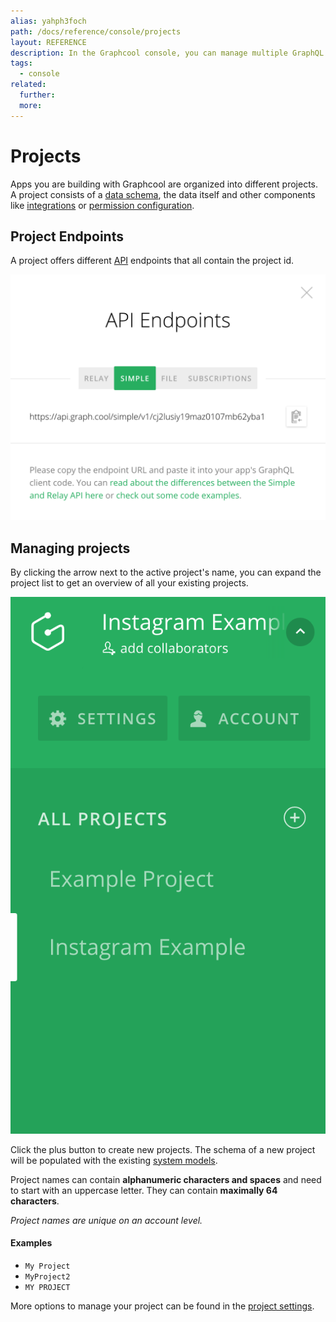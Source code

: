 ```yaml
---
alias: yahph3foch
path: /docs/reference/console/projects
layout: REFERENCE
description: In the Graphcool console, you can manage multiple GraphQL projects, define your GraphQL schema and create or modify your data set.
tags:
  - console
related:
  further:
  more:
---
```


# Projects

Apps you are building with Graphcool are organized into different projects. A project consists of a [data schema](), the data itself and other components like [integrations]() or [permission configuration]().

## Project Endpoints

A project offers different [API]() endpoints that all contain the project id.

![](./endpoints.png?width=250)

## Managing projects

By clicking the arrow next to the active project's name, you can expand the project list to get an overview of all your existing projects.

![](./project-list.png)

Click the plus button to create new projects. The schema of a new project will be populated with the existing [system models]().

Project names can contain **alphanumeric characters and spaces** and need to start with an uppercase letter. They can contain **maximally 64 characters**.

*Project names are unique on an account level.*

#### Examples

* `My Project`
* `MyProject2`
* `MY PROJECT`

More options to manage your project can be found in the [project settings]().
